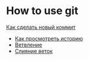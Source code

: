 # How to use git

[Как сделать новый коммит](./commmit_help.md)
- [Как просмотреть историю](./log_help.md)
- [Ветвление](./branch_help.md)
- [Слияние веток](./merge_help.md)
